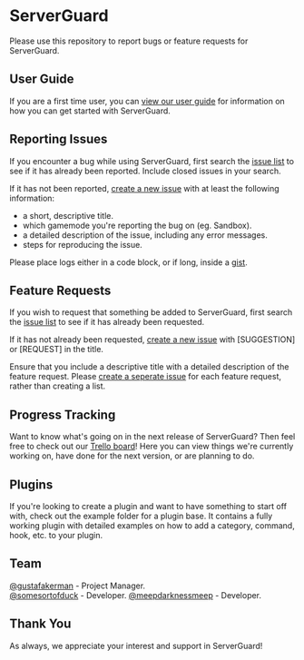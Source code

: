 ServerGuard
===========

Please use this repository to report bugs or feature requests for ServerGuard.

User Guide
----------

If you are a first time user, you can [view our user guide](https://github.com/alexgrist/ServerGuard/wiki/User-Guide) for information on how you can get started with ServerGuard.

Reporting Issues
----------------

If you encounter a bug while using ServerGuard, first search the [issue list](https://github.com/alexgrist/ServerGuard/issues) to see if it has already been reported. Include closed issues in your search.

If it has not been reported, [create a new issue](https://github.com/alexgrist/ServerGuard/issues/new) with at least the following information:

- a short, descriptive title.
- which gamemode you're reporting the bug on (eg. Sandbox).
- a detailed description of the issue, including any error messages.
- steps for reproducing the issue.

Please place logs either in a code block, or if long, inside a [gist](https://gist.github.com).

Feature Requests
----------------

If you wish to request that something be added to ServerGuard, first search the [issue list](https://github.com/alexgrist/ServerGuard/issues) to see if it has already been requested.

If it has not already been requested, [create a new issue](https://github.com/alexgrist/ServerGuard/issues/new) with [SUGGESTION] or [REQUEST] in the title.

Ensure that you include a descriptive title with a detailed description of the feature request.
Please [create a seperate issue](https://github.com/alexgrist/ServerGuard/issues/new) for each feature request, rather than creating a list.

Progress Tracking
-----------------

Want to know what's going on in the next release of ServerGuard? Then feel free to check out our [Trello board](https://trello.com/b/aaDkdWdy/serverguard)! Here you can view things we're currently working on, have done for the next version, or are planning to do.

Plugins
-------

If you're looking to create a plugin and want to have something to start off with, check out the example folder for a plugin base. It contains a fully working plugin with detailed examples on how to add a category, command, hook, etc. to your plugin.

Team
-------------------

[@gustafakerman](https://github.com/gustafakerman) - Project Manager.  
[@somesortofduck](https://github.com/somesortofduck) - Developer.
[@meepdarknessmeep](https://github.com/meepdarknessmeep) - Developer.

Thank You
-------------------

As always, we appreciate your interest and support in ServerGuard!
